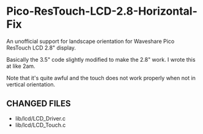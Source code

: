# Pico-ResTouch-LCD-2.8-Horizontal-Fix
An unofficial support for landscape orientation for Waveshare Pico ResTouch LCD 2.8" display.

Basically the 3.5" code slightly modified to make the 2.8" work.
I wrote this at like 2am.

Note that it's quite awful and the touch does not work properly when not in vertical orientation.

## CHANGED FILES
- lib/lcd/LCD_Driver.c
- lib/lcd/LCD_Touch.c
